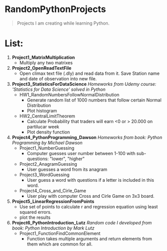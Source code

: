 # RandomPythonProjects
> Projects I am creating while learning Python.

# List:
1. **Project1_MatrixMultiplication**
    - Multiply any two matrixes
2. **Project2_OpenReadTextFile**
    - Open climax text file (.dly) and read data from it. Save Station name and date of observation into new file.
3. **Project3_StatisticsForDataScience**
    *Homeworks from Udemy course: 'Statistics for Data Science' solved in Python*
    - HW1_RandomNumbersFollowNormalDistribution
        - Generate random list of 1000 numbers that follow certain Normal Distribution
        - Plot histogram
    - HW2_CentralLimitTheorem
        - Calculate Probability that traders will earn <0 or > 20.000 on partilucar week
        - Plot density function
4. **Project4_PythonProgramming_Dawson**
    *Homeworks from book: Python Programming by Michael Dawson*
    - Project1_NumberGuessing
        - Computer guesses user number between 1-100 with sub-questions: "lower", "higher"
    - Project2_AnagramGuessing
        - User guesses a word from its anagram
    - Project3_WordGuessing
        - User guess a word with questions if a letter is included in this word.
    - Project4_Cross_and_Cirle_Game
        - User play with computer Cross and Cirle Game on 3x3 board.
5. **Project5_LinearRegressionFromPoints**
    - Use set of points to calculate r and regression equation using least squared errors.
    - plot the results
6. **Project6_PythonIntroduction_Lutz**
    *Random code I developed from book: Python Introduction by Mark Lutz*
    - Project1_FunctionFindCommonElement
        - Function takes multiple arguments and return elements from them which are common for all.
